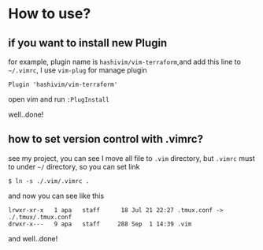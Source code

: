 # How to use?

## if you want to install new Plugin

for example, plugin name is `hashivim/vim-terraform`,and add this line to `~/.vimrc`, I use `vim-plug` for manage plugin

`Plugin 'hashivim/vim-terraform'`

open vim and run `:PlugInstall`

well..done!

## how to set version control with .vimrc?

see my project, you can see I move all file to `.vim` directory, but `.vimrc` must to under `~/` directory, so you can set link

`$ ln -s ./.vim/.vimrc .`

and now you can see like this

```
lrwxr-xr-x   1 apa   staff      18 Jul 21 22:27 .tmux.conf -> ./.tmux/.tmux.conf
drwxr-x---   9 apa   staff     288 Sep  1 14:39 .vim
```

and well..done!

